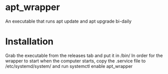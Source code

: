 # apt_wrapper
An executable that runs apt update and apt upgrade bi-daily

# Installation
Grab the executable from the releases tab and put it in /bin/
In order for the wrapper to start when the computer starts, copy
the .service file to /etc/systemd/system/ and run systemctl enable apt_wrapper
